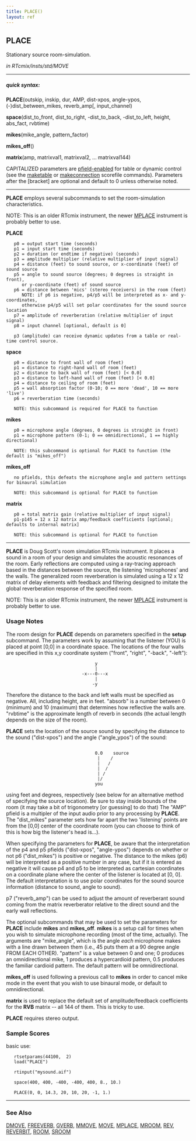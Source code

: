 ```yaml
---
title: PLACE()
layout: ref
---
```


## PLACE

Stationary source room-simulation.

*in RTcmix/insts/std/MOVE*  
  

-----

##### quick syntax:

**PLACE**(outskip, inskip, dur, AMP, dist-xpos, angle-ypos,
(-)dist\_between\_mikes, reverb\_amp\[, input\_channel)  
  
**space**(dist\_to\_front, dist\_to\_right, -dist\_to\_back,
-dist\_to\_left, height, abs\_fact, rvbtime)  
  
**mikes**(mike\_angle, pattern\_factor)  
  
**mikes\_off**()  
  
**matrix**(amp, matrixval1, matrixval2, ... matrixval144)

CAPITALIZED parameters are [pfield-enabled](pfield-enabled.html) for
table or dynamic control (see the
[maketable](../scorefile/maketable.html) or
[makeconnection](../scorefile/makeconnection.html) scorefile
commands). Parameters after the \[bracket\] are optional and default to
0 unless otherwise noted.

-----

  
**PLACE** employs several subcommands to set the room-simulation
characteristics.

NOTE: This is an older RTcmix instrument, the newer
[MPLACE](MPLACE.html) instrument is probably better to use.  
  
  
<span id="PLACE"></span> **PLACE**  

``` 
   p0 = output start time (seconds)
   p1 = input start time (seconds)
   p2 = duration (or endtime if negative) (seconds)
   p3 = amplitude multiplier (relative multiplier of input signal)
   p4 = distance (feet) to sound source, or x-coordinate (feet) of sound source
   p5 = angle to sound source (degrees; 0 degrees is straight in front),
      or y-coordinate (feet) of sound source
   p6 = distance between 'mics' (stereo receivers) in the room (feet)
      NOTE: if p6 is negative, p4/p5 will be interpreted as x- and y- coordinates,
      otherwise p4/p5 will set polar coordinates for the sound source location
   p7 = amplitude of reverberation (relative multiplier of input signal)
   p8 = input channel [optional, default is 0]

   p3 (amplitude) can receive dynamic updates from a table or real-time control source.
```

  
<span id="space"></span> **space**  

``` 
   p0 = distance to front wall of room (feet)
   p1 = distance to right-hand wall of room (feet)
   p2 = distance to back wall of room (feet) [< 0.0]
   p3 = distance to left-hand wall of room (feet) [< 0.0]
   p4 = distance to ceiling of room (feet)
   p5 = wall absorption factor (0-10; 0 == more 'dead', 10 == more 'live')
   p6 = reverberation time (seconds)

   NOTE: this subcommand is required for PLACE to function
```

  
<span id="mikes"></span> **mikes**  

``` 
   p0 = microphone angle (degrees, 0 degrees is straight in front)
   p1 = microphone pattern (0-1; 0 == omnidirectional, 1 == highly directional)

   NOTE: this subcommand is optional for PLACE to function (the default is "mikes_off")
```

  
<span id="mikes_off"></span> **mikes\_off**  

``` 
   no pfields, this defeats the microphone angle and pattern settings for binaural simulation

   NOTE: this subcommand is optional for PLACE to function
```

  
<span id="matrix"></span> **matrix**  

``` 
   p0 = total matrix gain (relative multiplier of input signal)
   p1-p145 = 12 x 12 matrix amp/feedback coefficients [optional; defaults to internal matrix]

   NOTE: this subcommand is optional for PLACE to function
```

  

-----

  
**PLACE** is Doug Scott's room simulation RTcmix instrument. It places a
sound in a room of your design and simulates the acoustic resonances of
the room. Early reflections are computed using a ray-tracing approach
based in the distances between the source, the listening 'microphones'
and the walls. The generalized room reverberation is simulated using a
12 x 12 matrix of delay elements with feedback and filtering designed to
imitate the global reverberation response of the specified room.

NOTE: This is an older RTcmix instrument, the newer
[MPLACE](MPLACE.html) instrument is probably better to use.
<span id="usage_notes"></span>

### Usage Notes

The room design for **PLACE** depends on parameters specified in the
**setup** subcommand. The parameters work by assuming that the listener
(YOU) is placed at point \[0,0\] in a coordinate space. The locations of
the four walls are specified in this x,y coordinate system ("front",
"right", "-back", "-left"):

``` 
                                  y
                                  |
                             -x---0---x
                                  |
                                 -y
```

Therefore the distance to the back and left walls must be specified as
negative. All, including height, are in feet. "absorb" is a number
between 0 (minimum) and 10 (maximum) that determines how reflective the
walls are. "rvbtime" is the approximate length of reverb in seconds (the
actual length depends on the size of the room).

**PLACE** sets the location of the source sound by specifying the
distance to the sound ("dist-xpos") and the angle ("angle\_ypos") of the
sound:

``` 

                                  0.0    source
                                   |    /
                                   |   /
                                   |  /
                                   | /
                                   |/
                                  you
```

using feet and degrees, respectively (see below for an alternative
method of specifying the source location). Be sure to stay inside bounds
of the room (it may take a bit of trigonometry \[or guessing\] to do
that) The "AMP" pfield is a multipler of the input audio prior to any
processing by **PLACE**. The "dist\_mikes" parameter sets how far apart
the two 'listening' points are from the \[0,0\] center of the coordinate
room (you can choose to think of this is how big the listener's head
is...).

When specifying the parameters for **PLACE**, be aware that the
interpretation of the p4 and p5 pfields ("dist-xpos", "angle-ypos")
depends on whether or not p6 ("dist\_mikes") is positive or negative.
The distance to the mikes (p6) will be interpreted as a positive number
in any case, but if it is entered as negative it will cause p4 and p5 to
be interpreted as cartesian coordinates on a coordinate plane where the
center of the listener is located at \[0, 0\]. The default
interpretation is to use polar coordinates for the sound source
information (distance to sound, angle to sound).

p7 ("reverb\_amp") can be used to adjust the amount of reverberant sound
coming from the matrix reverberator relative to the direct sound and the
early wall reflections.

The optional subcommands that may be used to set the parameters for
**PLACE** include **mikes** and **mikes\_off**. **mikes** is a setup
call for times when you wish to simulate microphone recording (most of
the time, actually). The arguments are "mike\_angle", which is the angle
*each* microphone makes with a line drawn between them (i.e., 45 puts
them at a 90 degree angle FROM EACH OTHER). "pattern" is a value between
0 and one; 0 produces an omnidirectional mike, 1 produces a
hypercardioid pattern, 0.5 produces the familiar cardioid pattern. The
default pattern will be omnidirectional.

**mikes\_off** is used following a previous call to **mikes** in order
to cancel mike mode in the event that you wish to use binaural mode, or
default to omnidirectional.

**matrix** is used to replace the default set of amplitude/feedback
coefficients for the **RVB** matrix -- all 144 of them. This is tricky
to use.

**PLACE** requires stereo output.

### Sample Scores

basic use:

``` 
   rtsetparams(44100,  2)
   load("PLACE")
   
   rtinput("mysound.aif")
   
   space(400, 400, -400, -400, 400, 8., 10.)
   
   PLACE(0, 0, 14.3, 20, 10, 20, -1, 1.)
```

  

-----

### See Also

[DMOVE](DMOVE.html), [FREEVERB](FREEVERB.html), [GVERB](GVERB.html),
[MMOVE](MMOVE.html), [MOVE](MOVE.html), [MPLACE](MPLACE.html),
[MROOM](MROOM.html), [REV](REV.html), [REVERBIT](REVERBIT.html),
[ROOM](ROOM.html), [SROOM](SROOM.html)

